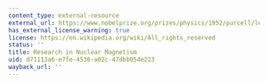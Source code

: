 ```yaml
---
content_type: external-resource
external_url: https://www.nobelprize.org/prizes/physics/1952/purcell/lecture/
has_external_license_warning: true
license: https://en.wikipedia.org/wiki/All_rights_reserved
status: ''
title: Research in Nuclear Magnetism
uid: d71113a6-e7fe-4536-a02c-47dbb054e223
wayback_url: ''
---
```

